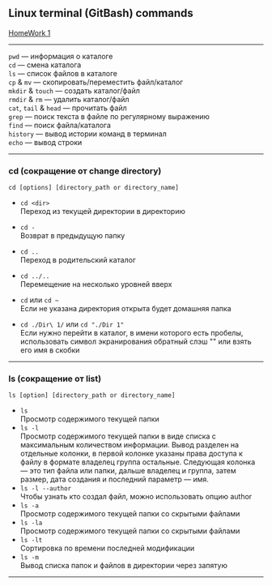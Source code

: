 ## Linux terminal (GitBash) commands

[HomeWork 1](https://github.com/npetyaeva/QA/blob/main/Linux%20terminal%20(GitBash)%20commands/HW1.md)

***
`pwd` — информация о каталоге  
`cd` — смена каталога  
`ls` — список файлов в каталоге  
`cp` & `mv` — скопировать/переместить файл/каталог  
`mkdir` & `touch` — создать каталог/файл  
`rmdir` & `rm` — удалить каталог/файл  
`cat`, `tail` & `head` — прочитать файл  
`grep` — поиск текста в файле по регулярному выражению  
`find` — поиск файла/каталога  
`history` — вывод истории команд в терминал  
`echo` — вывод строки
***
### cd (сокращение от change directory)

`cd [options] [directory_path or directory_name]`

- `cd <dir>`  
Переход из текущей директории в директорию <dir>
  
- `cd -`  
Возврат в предыдущую папку
  
- `cd ..`  
Переход в родительский каталог

- `cd ../..`  
Перемещение на несколько уровней вверх  
  
- `cd` или `cd ~`  
Если не указана директория открыта будет домашняя папка  
  
- `cd ./Dir\ 1/` или `cd "./Dir 1"`  
Если нужно перейти в каталог, в имени которого есть пробелы, использовать символ экранирования обратный слэш "\" или взять его имя в скобки  

---
### ls (сокращение от list)  
`ls [option] [directory_path or directory_name] `  
  
- `ls`  
Просмотр содержимого текущей папки  
- `ls -l`  
Просмотр содержимого текущей папки в виде списка с максимальным количеством информации. Вывод разделен на отдельные колонки, в первой колонке указаны права доступа к файлу в формате владелец группа остальные. Следующая колонка — это тип файла или папки, дальше владелец и группа, затем размер, дата создания и последний параметр — имя.
- `ls -l --author`  
Чтобы узнать кто создал файл, можно использовать опцию author  
- `ls -a`  
Просмотр содержимого текущей папки со скрытыми файлами  
- `ls -la`  
Просмотр содержимого текущей папки со скрытыми файлами  
- `ls -lt`  
Cортировка по времени последней модификации
- `ls -m`  
Вывод списка папок и файлов в директории через запятую  

---

